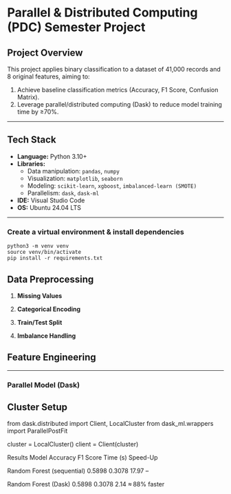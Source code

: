 # Parallel & Distributed Computing (PDC) Semester Project

## Project Overview
This project applies binary classification to a dataset of 41,000 records and 8 original features, aiming to:
1. Achieve baseline classification metrics (Accuracy, F1 Score, Confusion Matrix).  
2. Leverage parallel/distributed computing (Dask) to reduce model training time by ≥70%.

---

## Tech Stack
- **Language:** Python 3.10+  
- **Libraries:**
  - Data manipulation: `pandas`, `numpy`  
  - Visualization: `matplotlib`, `seaborn`  
  - Modeling: `scikit-learn`, `xgboost`, `imbalanced-learn (SMOTE)`  
  - Parallelism: `dask`, `dask-ml`  
- **IDE:** Visual Studio Code  
- **OS:** Ubuntu 24.04 LTS  

---

### Create a virtual environment & install dependencies
```
python3 -m venv venv
source venv/bin/activate
pip install -r requirements.txt
```

## Data Preprocessing
1. **Missing Values**  
   
2. **Categorical Encoding**  
  
3. **Train/Test Split**  
  
4. **Imbalance Handling**  
   
## Feature Engineering
---

### Parallel Model (Dask)
## Cluster Setup
from dask.distributed import Client, LocalCluster
from dask_ml.wrappers import ParallelPostFit

cluster = LocalCluster()
client = Client(cluster)

Results
Model	Accuracy	            F1 Score	Time (s)	Speed-Up

Random Forest (sequential)	0.5898	  0.3078	  17.97	–

Random Forest (Dask)	      0.5898	  0.3078	  2.14	≈ 88% faster


